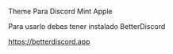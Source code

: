 Theme Para Discord Mint Apple

Para usarlo debes tener instalado BetterDiscord

https://betterdiscord.app
